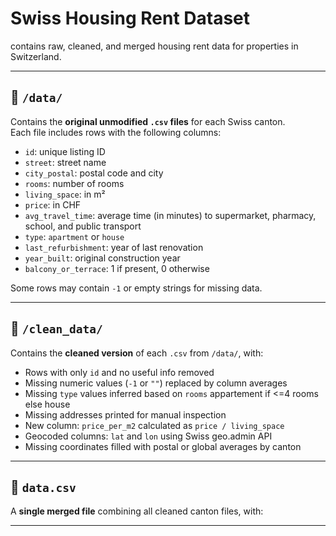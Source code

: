 # Swiss Housing Rent Dataset

contains raw, cleaned, and merged housing rent data for properties in Switzerland.

---

## 📁 `/data/`

Contains the **original unmodified `.csv` files** for each Swiss canton.  
Each file includes rows with the following columns:

- `id`: unique listing ID
- `street`: street name
- `city_postal`: postal code and city
- `rooms`: number of rooms
- `living_space`: in m²
- `price`: in CHF
- `avg_travel_time`: average time (in minutes) to supermarket, pharmacy, school, and public transport
- `type`: `apartment` or `house`
- `last_refurbishment`: year of last renovation
- `year_built`: original construction year
- `balcony_or_terrace`: 1 if present, 0 otherwise

Some rows may contain `-1` or empty strings for missing data.

---

## 📁 `/clean_data/`

Contains the **cleaned version** of each `.csv` from `/data/`, with:

- Rows with only `id` and no useful info removed
- Missing numeric values (`-1` or `""`) replaced by column averages
- Missing `type` values inferred based on `rooms` appartement if <=4 rooms else house
- Missing addresses printed for manual inspection 
- New column: `price_per_m2` calculated as `price / living_space`
- Geocoded columns: `lat` and `lon` using Swiss geo.admin API
- Missing coordinates filled with postal or global averages by canton

---

## 📄 `data.csv`

A **single merged file** combining all cleaned canton files, with:

---

